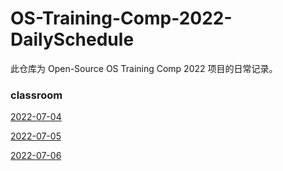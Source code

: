 # OS-Training-Comp-2022-DailySchedule

此仓库为 Open-Source OS Training Comp 2022 项目的日常记录。

### classroom

[2022-07-04](./daily/2022-07-04.md) 


[2022-07-05](./daily/2022-07-05.md)


[2022-07-06](./daily/2022-07-06.md)
